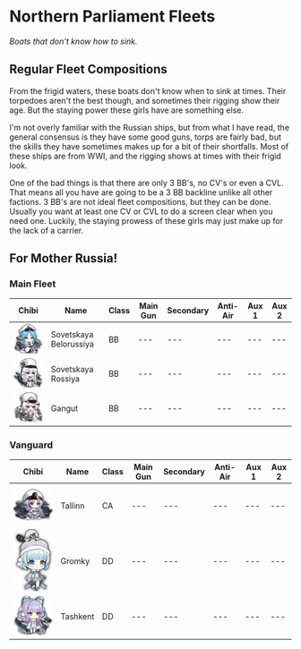 # Northern Parliament Fleets
*Boats that don't know how to sink.*

## Regular Fleet Compositions

From the frigid waters, these boats don't know when to sink at times. Their torpedoes aren't the best though, and sometimes their rigging show their age. But the staying power these girls have are something else.

I'm not overly familiar with the Russian ships, but from what I have read, the general consensus is they have some good guns, torps are fairly bad, but the skills they have sometimes makes up for a bit of their shortfalls. Most of these ships are from WWI, and the rigging shows at times with their frigid look.

One of the bad things is that there are only 3 BB's, no CV's or even a CVL. That means all you have are going to be a 3 BB backline unlike all other factions. 3 BB's are not ideal fleet compositions, but they can be done. Usually you want at least one CV or CVL to do a screen clear when you need one. Luckily, the staying prowess of these girls may just make up for the lack of a carrier.

## For Mother Russia!
### Main Fleet

| Chibi | Name | Class | Main Gun | Secondary | Anti-Air | Aux 1 | Aux 2
| --- | --- | --- | --- | --- | --- | --- | --- |
| ![Sovetskaya Belorussiya](/imgs/SN/Sovetskaya_BelorussiyaChibi.png) | Sovetskaya Belorussiya | BB | --- | --- | --- | --- | --- |
| ![Sovetskaya Rossiya](/imgs/SN/Sovetskaya_RossiyaChibi.png) | Sovetskaya Rossiya | BB | --- | --- | --- | --- | --- |
| ![Gangut](/imgs/SN/GangutChibi.png) | Gangut | BB | --- | --- | --- | --- | --- |

### Vanguard

| Chibi | Name | Class | Main Gun | Secondary | Anti-Air | Aux 1 | Aux 2
| --- | --- | --- | --- | --- | --- | --- | --- |
| ![Tallinn](/imgs/SN/TallinnChibi.png) | Tallinn | CA | --- | --- | --- | --- | --- |
| ![Gromky](/imgs/SN/GromkyChibi.png) | Gromky | DD | --- | --- | --- | --- | --- |
| ![Tashkent](/imgs/SN/TashkentChibi.png) | Tashkent | DD | --- | --- | --- | --- | --- |